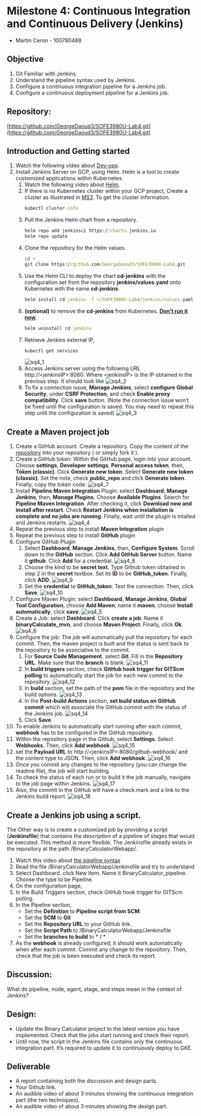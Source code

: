 # Milestone 4: Continuous Integration and Continuous Delivery (Jenkins) 
- Martin Ceron - 100780488

## Objective   
1. Git Familiar with Jenkins.
2. Understand the pipeline syntax used by Jenkins.
3. Configure a continuous integration pipeline for a Jenkins job.
4. Configure a continuous deployment pipeline for a Jenkins job.
## Repository:   
[https://github.com/GeorgeDaoud3/SOFE3980U-Lab4.git](https://github.com/GeorgeDaoud3/SOFE3980U-Lab4.git) 

## Introduction and Getting started
1. Watch the following video about [Dev-ops](https://www.youtube.com/watch?v=LFDrDnKPOTg).
2. Install Jenkins Server on GCP, using Helm. Helm is a tool to create customized applications within Kubernetes.
   1. Watch the following video about [Helm](https://www.youtube.com/watch?v=fy8SHvNZGeE).
   2. If there is no Kubernetes cluster within your GCP project, Create a cluster as illustrated in [MS3](https://github.com/GeorgeDaoud3/SOFE3980U-Lab3#setup-google-kubernetes-engine-gke). To get the cluster information.
      ```cmd
      kubectl cluster-info
      ``` 
   3. Pull the Jenkins Helm chart from a repository.  
      ```cmd
      helm repo add jenkinsci https://charts.jenkins.io
      helm repo update
      ```
   4. Clone the repository for the Helm values.
      ```cmd
      cd ~
      git clone https://github.com/GeorgeDaoud3/SOFE3980U-Lab4.git
      ```
   5. Use the Helm CLI to deploy the chart **cd-jenkins** with the configuration set from the repository **jenkins/values.yaml** onto Kubernetes with the name **cd-jenkins**.
      ```cmd
      helm install cd-jenkins -f ~/SOFE3980U-Lab4/jenkins/values.yaml jenkinsci/jenkins --wait
      ```
   6. **(optional)** to remove the **cd-jenkins** from Kubernetes. **<ins>Don’t run it now</ins>**.
      ```cmd
      helm uninstall cd-jenkins
      ```
   7. Retrieve Jenkins external IP,
      ```cmd 
      kubectl get services
      ```
      ![sq4_1](figures/sq4_1.jpg)
   8. Access Jenkins server using the following URL http://\<jenkinsIP\>:8080. Where \<jenkinsIP\> is the IP obtained in the previous step. It should look like
      ![sq4_2](figures/sq4_2.jpg)
   9. To fix a connection issue, **Manage Jenkins**, select **configure Global Security**, under **CSRF Protection**, and check **Enable proxy compatibility**. Click **save** button. (Note the connection issue won’t be fixed until the configuration is saved. You may need to repeat this step until the configuration is saved)
      ![sq4_3](figures/sq4_3.jpg)
## Create a Maven project job
1. Create a GitHub account. Create a repository. Copy the content of the [repository](https://github.com/GeorgeDaoud3/SOFE3980U-Lab4.git) into your repository ( or simply fork it ).
2. Create a GitHub token: Within the GitHub page, login into your account. Choose  **settings**, **Developer settings**, **Personal access token**, then, **Token (classic)**. Click **Generate new token**. Select **Generate new token (classic)**. Set the note, check **public_repo** and click **Generate token**. Finally, copy the token code.
   ![sq4_7](figures/sq4_7.jpg)
3. Install **Pipeline Maven Integration** Plugin: select **Dashboard**, **Manage Jenkins**, then, **Manage Plugins**. Choose **Available Plugins**. Search for **Pipeline Maven Integration**. After checking it, click **Download now and install after restart**. Check **Restart Jenkins when installation is complete and no jobs are running**. Finally, wait until the plugin is intalled and Jenkins restarts.
   ![sq4_4](figures/sq4_4.jpg)
4. Repeat the previous step to install **Maven Integration** plugin
5. Repeat the previous step to install **GitHub** plugin
6. Configure GitHub Plugin
   1. Select **Dashboard**, **Manage Jenkins**, then, **Configure System**. Scroll down to the **GitHub** section. Click **Add GitHub Server** button. Name it **github**. Click **Add** for a credential.
      ![sq4_8](figures/sq4_8.jpg)
   2. Choose the kind to be **secret text**. Type Github token obtained in step 2 in the **secret** textbox. Set its **ID** to be **GitHub_token**. Finally, click **ADD**.
      ![sq4_9](figures/sq4_9.jpg)
   3. Set the **credential** to **GitHub_token**. Test the connection. Then, click **Save**.
      ![sq4_10](figures/sq4_10.jpg)
7. Configure Maven Plugin: select **Dashboard**, **Manage Jenkins**, **Global Tool Configuration**, choose **Add Maven**, name it **maven**, choose **Install automatically**, click **save**.
   ![sq4_5](figures/sq4_5.jpg)
8. Create a Job: select **Dashboard**. Click **create a job**. Name it **binaryCalculate_mvn**, and choose **Maven Project**. Finally, click **Ok**.
   ![sq4_6](figures/sq4_6.jpg)
9. Configure the job: The job will automatically pull the repository for each commit. Then, the maven project is built and the status is sent back to the repository to be associative to the commit.
   1. For **Source Code Management**, select **Git**. Fill in the **Repository URL**. Make sure that the **branch** is blank.
      ![sq4_11](figures/sq4_11.jpg)
   2. In **build triggers** section, check **GitHub hook trigger for GITScm polling** to automatically start the job for each new commit to the repository.
      ![sq4_12](figures/sq4_12.jpg)
   3. In **build** section, set the path of the **pom** file in the repository and the build options.
      ![sq4_13](figures/sq4_13.jpg)
   4. In the **Post-build Actions** section, **set build status on GitHub commit** which will associate the GitHub commit with the status of the Jenkins job.
      ![sq4_14](figures/sq4_14.jpg)
   5. Click **Save**. 
10. To enable Jenkins to automatically start running after each commit, **webhook** has to be configured in the GitHub repository.
   1. Within the repository page in the Github, select **Settings**. Select **Webhooks**. Then, click **Add webhook**.
      ![sq4_15](figures/sq4_15.jpg)
   2. set the **Payload URL** to http://\<jenkinsIP\>:8080/github-webhook/ and the content type to JSON. Then, click **Add webhook**.
      ![sq4_16](figures/sq4_16.jpg)
11. Once you commit any changes to the repository (you can change the readme file), the job will start building. 
   1. To check the status of each run or to build it the job manually, navigate to the job page within Jenkins.
      ![sq4_17](figures/sq4_17.jpg)
   2. Also, the commit in the GitHub will have a check mark and a link to the Jenkins build report.
      ![sq4_18](figures/sq4_18.jpg)

## Create a Jenkins job using a script.
The Other way is to create a customized job by providing a script (**Jenkinsfile**) that contains the description of a pipeline of stages that would be executed. This method is more flexible. The Jenkinsfile already exists in the repository at the path /BinaryCalculatorWebapp/. 
1.	Watch this video about [the pipeline syntax]( https://www.youtube.com/watch?v=pzbrVVy6ul4)
2.	Read the file /BinaryCalculatorWebapp/Jenkinsfile and try to understand 
3.	Select Dashboard. click New Item. Name it BinaryCalculator_pipeline. Choose the type to be Pipeline.
4.	On the configuration page,
   1. In the Build Triggers section, check GitHub hook trigger for GITScm polling.
   2. In the Pipeline section, 
      * Set the **Definition** to **Pipeline script from SCM**.
      * Set the **SCM** to **Git**
      * Set the **Repository URL** to your GitHub link.
      * Set the **Script Path** to /BinaryCalculatorWebapp/Jenkinsfile
      * Set the **branches to build** to \* / \*
5.	As the **webhook** is already configured, it should work automatically when  after each commit. Commit any change to the repository. Then, check that the job is been executed and check its report.

## Discussion:
What do pipeline, node, agent, stage, and steps mean in the context of Jenkins?

## Design:
* Update the Binary Calculator project to the latest version you have implemented. Check that the jobs start running and check their report. 
* Until now, the script in the Jenkins file contains only the continuous integration part. It’s required to update it to continuously deploy to GKE.


## Deliverable
* A report containing both the discussion and design parts.
* Your Github link.
* An audible video of about 3 minutes showing the continuous integration part (the two techniques).
* An audible video of about 3 minutes showing the design part.
